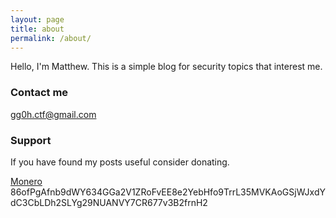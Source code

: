 ```yaml
---
layout: page
title: about
permalink: /about/
---
```


Hello, I'm Matthew. This is a simple blog for security topics that interest me.


### Contact me

[gg0h.ctf@gmail.com](mailto:gg0h.ctf@gmail.com)

### Support

If you have found my posts useful consider donating.

[Monero](monero:86ofPgAfnb9dWY634GGa2V1ZRoFvEE8e2YebHfo9TrrL35MVKAoGSjWJxdYdC3CbLDh2SLYg29NUANVY7CR677v3B2frnH2) 86ofPgAfnb9dWY634GGa2V1ZRoFvEE8e2YebHfo9TrrL35MVKAoGSjWJxdYdC3CbLDh2SLYg29NUANVY7CR677v3B2frnH2


